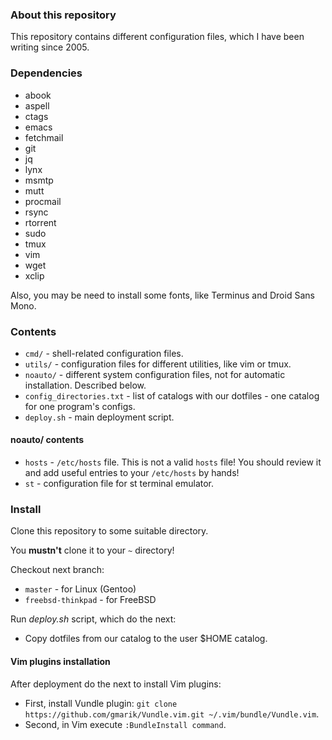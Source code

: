 ### About this repository

This repository contains different configuration files, which I
have been writing since 2005.

### Dependencies

* abook
* aspell
* ctags
* emacs
* fetchmail
* git
* jq
* lynx
* msmtp
* mutt
* procmail
* rsync
* rtorrent
* sudo
* tmux
* vim
* wget
* xclip

Also, you may be need to install some fonts, like Terminus and Droid Sans Mono.

### Contents

* `cmd/` - shell-related configuration files.
* `utils/` - configuration files for different utilities, like vim or tmux.
* `noauto/` - different system configuration files, not for automatic installation. Described below.
* `config_directories.txt` - list of catalogs with our dotfiles - one catalog for one program's configs.
* `deploy.sh` - main deployment script.

#### noauto/ contents

* `hosts` - `/etc/hosts` file. This is not a valid `hosts` file! You should review it and add useful entries to your `/etc/hosts` by hands!
* `st` - configuration file for st terminal emulator.

### Install

Clone this repository to some suitable directory.

You **mustn't** clone it to your `~` directory!

Checkout next branch:
* `master` - for Linux (Gentoo)
* `freebsd-thinkpad` - for FreeBSD

Run *deploy.sh* script, which do the next:
* Copy dotfiles from our catalog to the user $HOME catalog.

#### Vim plugins installation

After deployment do the next to install Vim plugins:
* First, install Vundle plugin: `git clone https://github.com/gmarik/Vundle.vim.git ~/.vim/bundle/Vundle.vim`.
* Second, in Vim execute `:BundleInstall command`.

